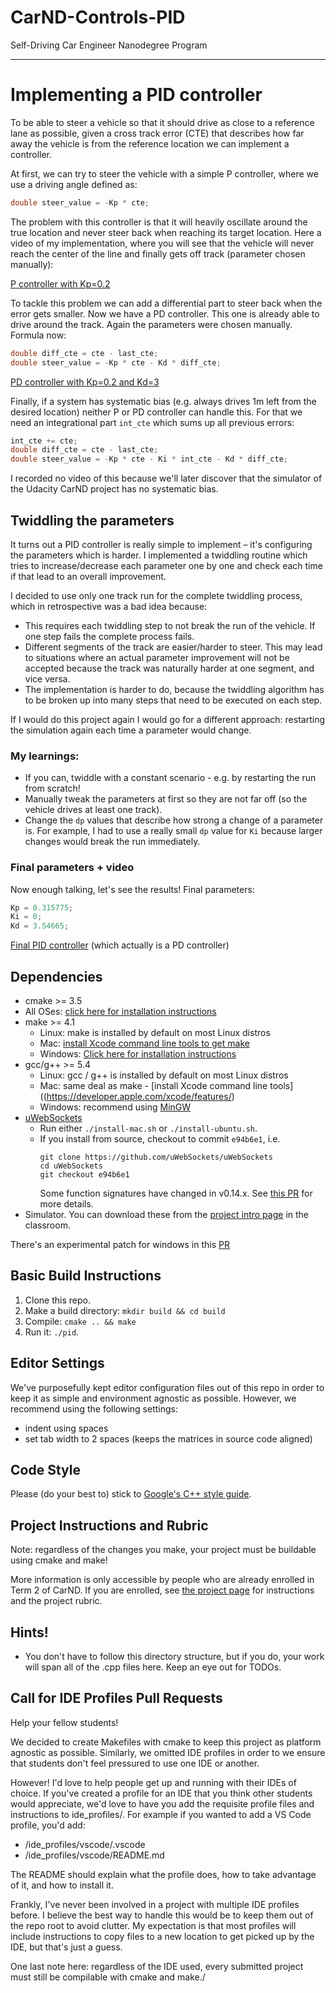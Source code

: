 # CarND-Controls-PID
Self-Driving Car Engineer Nanodegree Program

---


# Implementing a PID controller

To be able to steer a vehicle so that it should drive as close to a reference lane as possible,
given a cross track error (CTE) that describes how far away the vehicle is from the reference location
we can implement a controller.

At first, we can try to steer the vehicle with a simple P controller, where we use a driving angle defined as:

```cpp
double steer_value = -Kp * cte;
```

The problem with this controller is that it will heavily oscillate around the true location and never steer
back when reaching its target location. Here a video of my implementation, where you will see that the vehicle will never
reach the center of the line and finally gets off track (parameter chosen manually):

[P controller with Kp=0.2](001_P0.2.mp4)

To tackle this problem we can add a differential part to steer back when the error gets smaller. Now we have a PD controller.
This one is already able to drive around the track. Again the parameters were chosen manually.
Formula now:

```cpp
double diff_cte = cte - last_cte;
double steer_value = -Kp * cte - Kd * diff_cte;
```

[PD controller with Kp=0.2 and Kd=3](002_P0.2_D3.0.mp4)

Finally, if a system has systematic bias (e.g. always drives 1m left from the desired location) neither P or PD controller
can handle this. For that we need an integrational part `int_cte` which sums up all previous errors:

```cpp
int_cte += cte;
double diff_cte = cte - last_cte;
double steer_value = -Kp * cte - Ki * int_cte - Kd * diff_cte;
```

I recorded no video of this because we'll later discover that the simulator of the Udacity CarND project has no systematic bias.


## Twiddling the parameters

It turns out a PID controller is really simple to implement – it's configuring the parameters which is harder.
I implemented a twiddling routine which tries to increase/decrease each parameter one by one and check each time
if that lead to an overall improvement.

I decided to use only one track run for the complete twiddling process, which in retrospective was a bad idea because:

- This requires each twiddling step to not break the run of the vehicle. If one step fails the complete process fails.
- Different segments of the track are easier/harder to steer. This may lead to situations where an actual parameter
improvement will not be accepted because the track was naturally harder at one segment, and vice versa.
- The implementation is harder to do, because the twiddling algorithm has to be broken up into many steps that need to be
executed on each step.

If I would do this project again I would go for a different approach: restarting the simulation again each time a
parameter would change.

### My learnings:

- If you can, twiddle with a constant scenario - e.g. by restarting the run from scratch!
- Manually tweak the parameters at first so they are not far off (so the vehicle drives at least one track).
- Change the `dp` values that describe how strong a change of a parameter is. For example, I had to use a really small
`dp` value for `Ki` because larger changes would break the run immediately.

### Final parameters + video

Now enough talking, let's see the results!
Final parameters:

```cpp
Kp = 0.315775;
Ki = 0;
Kd = 3.54665;
```

[Final PID controller](003_PID_final.mp4) (which actually is a PD controller)


## Dependencies

* cmake >= 3.5
 * All OSes: [click here for installation instructions](https://cmake.org/install/)
* make >= 4.1
  * Linux: make is installed by default on most Linux distros
  * Mac: [install Xcode command line tools to get make](https://developer.apple.com/xcode/features/)
  * Windows: [Click here for installation instructions](http://gnuwin32.sourceforge.net/packages/make.htm)
* gcc/g++ >= 5.4
  * Linux: gcc / g++ is installed by default on most Linux distros
  * Mac: same deal as make - [install Xcode command line tools]((https://developer.apple.com/xcode/features/)
  * Windows: recommend using [MinGW](http://www.mingw.org/)
* [uWebSockets](https://github.com/uWebSockets/uWebSockets)
  * Run either `./install-mac.sh` or `./install-ubuntu.sh`.
  * If you install from source, checkout to commit `e94b6e1`, i.e.
    ```
    git clone https://github.com/uWebSockets/uWebSockets 
    cd uWebSockets
    git checkout e94b6e1
    ```
    Some function signatures have changed in v0.14.x. See [this PR](https://github.com/udacity/CarND-MPC-Project/pull/3) for more details.
* Simulator. You can download these from the [project intro page](https://github.com/udacity/self-driving-car-sim/releases) in the classroom.

There's an experimental patch for windows in this [PR](https://github.com/udacity/CarND-PID-Control-Project/pull/3)

## Basic Build Instructions

1. Clone this repo.
2. Make a build directory: `mkdir build && cd build`
3. Compile: `cmake .. && make`
4. Run it: `./pid`. 

## Editor Settings

We've purposefully kept editor configuration files out of this repo in order to
keep it as simple and environment agnostic as possible. However, we recommend
using the following settings:

* indent using spaces
* set tab width to 2 spaces (keeps the matrices in source code aligned)

## Code Style

Please (do your best to) stick to [Google's C++ style guide](https://google.github.io/styleguide/cppguide.html).

## Project Instructions and Rubric

Note: regardless of the changes you make, your project must be buildable using
cmake and make!

More information is only accessible by people who are already enrolled in Term 2
of CarND. If you are enrolled, see [the project page](https://classroom.udacity.com/nanodegrees/nd013/parts/40f38239-66b6-46ec-ae68-03afd8a601c8/modules/f1820894-8322-4bb3-81aa-b26b3c6dcbaf/lessons/e8235395-22dd-4b87-88e0-d108c5e5bbf4/concepts/6a4d8d42-6a04-4aa6-b284-1697c0fd6562)
for instructions and the project rubric.

## Hints!

* You don't have to follow this directory structure, but if you do, your work
  will span all of the .cpp files here. Keep an eye out for TODOs.

## Call for IDE Profiles Pull Requests

Help your fellow students!

We decided to create Makefiles with cmake to keep this project as platform
agnostic as possible. Similarly, we omitted IDE profiles in order to we ensure
that students don't feel pressured to use one IDE or another.

However! I'd love to help people get up and running with their IDEs of choice.
If you've created a profile for an IDE that you think other students would
appreciate, we'd love to have you add the requisite profile files and
instructions to ide_profiles/. For example if you wanted to add a VS Code
profile, you'd add:

* /ide_profiles/vscode/.vscode
* /ide_profiles/vscode/README.md

The README should explain what the profile does, how to take advantage of it,
and how to install it.

Frankly, I've never been involved in a project with multiple IDE profiles
before. I believe the best way to handle this would be to keep them out of the
repo root to avoid clutter. My expectation is that most profiles will include
instructions to copy files to a new location to get picked up by the IDE, but
that's just a guess.

One last note here: regardless of the IDE used, every submitted project must
still be compilable with cmake and make./
